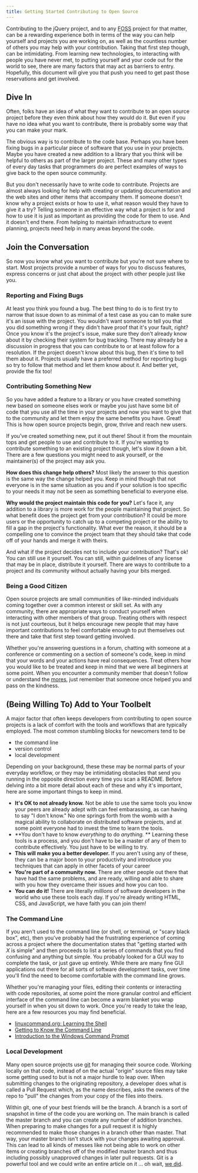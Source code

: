 ```yaml
---
title: Getting Started Contributing to Open Source
---
```


Contributing to the jQuery project, and to any
[FOSS](http://en.wikipedia.org/wiki/Free_and_open_source_software) project for
that matter, can be a rewarding experience both in terms of the way you can
help yourself and projects you are working on, as well as the countless number
of others you may help with your contribution. Taking that first step though,
can be intimidating. From learning new technologies, to interacting with people
you have never met, to putting yourself and your code out for the world to see,
there are many factors that may act as barriers to entry. Hopefully, this
document will give you that push you need to get past those reservations and
get involved.

## Dive In

Often, folks have an idea of what they want to contribute to an open source
project before they even think about how they would do it. But even if you have
no idea what you want to contribute, there is probably some way that you can
make your mark.

The obvious way is to contribute to the code base. Perhaps you have been fixing
bugs in a particular piece of software that you use in your projects. Maybe you
have created a new addition to a library that you think will be helpful to
others as part of the larger project. These and many other types of every day
tasks that programmers do are perfect examples of ways to give back to the open
source community.

But you don't necessarily have to write code to contribute. Projects are almost
always looking for help with creating or updating documentation and the web
sites and other items that accompany them. If someone doesn't know why a
project exists or how to use it, what reason would they have to give it a try?
Telling someone in an effective way what a project is for and how to use it is
just as important as providing the code for them to use. And it doesn't end
there. From helping to maintain infrastructure to event planning, projects need
help in many areas beyond the code.

## Join the Conversation

So now you know what you want to contribute but you're not sure where to start.
Most projects provide a number of ways for you to discuss features, express
concerns or just chat about the project with other people just like you.

### Reporting and Fixing Bugs

At least you think you found a bug. The best thing to do is to first try to
narrow that issue down to as minimal of a test case as you can to make sure
it's an issue with the project. You wouldn't want someone to tell you that you
did something wrong if they didn't have proof that it's your fault, right? Once
you know it's the project's issue, make sure they don't already know about it by
checking their system for bug tracking. There may already be a discussion in
progress that you can contribute to or at least follow for a resolution. If the
project doesn't know about this bug, then it's time to tell them about it.
Projects usually have a preferred method for reporting bugs so try to follow
that method and let them know about it. And better yet, provide the fix too!

### Contributing Something New

So you have added a feature to a library or you have created something new
based on someone elses work or maybe you just have some bit of code that you
use all the time in your projects and now you want to give that to the
community and let them enjoy the same benefits you have. Great! This is how
open source projects begin, grow, thrive and reach new users.

If you've created something new, put it out there! Shout it from the mountain
tops and get people to use and contribute to it. If you're wanting to
contribute something to an existing project though, let's slow it down a bit.
There are a few questions you might need to ask yourself, or the maintainer(s)
of the project may ask you.

**How does this change help others?** Most likely the answer to this question
is the same way the change helped you. Keep in mind though that not everyone is
in the same situation as you and if your solution is too specific to your needs
it may not be seen as something beneficial to everyone else.

**Why would the project maintain this code for you?** Let's face it, any
addition to a library is more work for the people maintaining that project. So
what benefit does the project get from your contribution? It could be more
users or the opportunity to catch up to a competing project or the ability to
fill a gap in the project's functionality. What ever the reason, it should be a
compelling one to convince the project team that they should take that code off
of your hands and merge it with theirs.

And what if the project decides not to include your contribution? That's ok!
You can still use it yourself. You can still, within guidelines of any license
that may be in place, distribute it yourself. There are ways to contribute to a
project and its community without actually having your bits merged.

### Being a Good Citizen

Open source projects are small communities of like-minded individuals coming
together over a common interest or skill set. As with any community, there are
appropriate ways to conduct yourself when interacting with other members of
that group. Treating others with respect is not just courteous, but it helps
encourage new people that may have important contributions to feel comfortable
enough to put themselves out there and take that first step toward getting
involved.

Whether you're answering questions in a forum, chatting with someone at a
conference or commenting on a section of someone's code, keep in mind that your
words and your actions have real consequences. Treat others how you would like
to be treated and keep in mind that we were all beginners at some point. When
you encounter a community member that doesn't follow or understand the
[mores](http://en.wikipedia.org/wiki/Mores), just remember that someone once
helped you and pass on the kindness.

## (Being Willing To) Add to Your Toolbelt

A major factor that often keeps developers from contributing to open source
projects is a lack of comfort with the tools and workflows that are typically
employed. The most common stumbling blocks for newcomers tend to be

* the command line
* version control
* local development

Depending on your background, these these may be normal parts of your
everyday workflow, or they may be intimidating obstacles that send you running
in the opposite direction every time you scan a README. Before delving into a bit
more detail about each of these and why it's important, here are some important things 
to keep in mind.

* **It's OK to not already know.** Not be able to use the same tools you know your peers are already adept with can feel embarassing, as can having to say "I don't know." No one springs forth from the womb with a magical ability to collaborate on distributed software projects, and at some point everyone had to invest the time to learn the tools. 
* **You don't have to know *everything* to do *anything.* ** Learning these tools is a process, and you don't have to be a master of any of them to contribute effectively. You just have to be willing to try.
* **This will make you a better developer.** If you aren't using any of these, they can be a major boon to your productivity and introduce you techniques that can apply in other facets of your career
* **You're part of a community now.**  There are other people out there that have had the same problems, and are ready, willing and able to share with you how they
overcame their issues and how you can too.
* **You can do it!** There are literally *millions* of software developers in the world who use these tools each day. If you're already writing HTML, CSS, and JavaScript, we have faith you can join them!

### The Command Line

If you aren't used to the command line (or shell, or terminal, or "scary black
box", etc), then you've probably had the frustrating experience of coming
across a project where the documentation states that "getting started with *X*
is simple" and then proceeds to list a series of commands that you find
confusing and anything but simple. You probably looked for a GUI way to
complete the task, or just gave up entirely. While there are many fine GUI
applications out there for all sorts of software development tasks, over time
you'll find the need to become comfortable with the command line grows.

Whether you're managing your files, editing their contents or
interacting with code repositories, at some point the more granular control and
efficient interface of the command line can become a warm blanket you wrap
yourself in when you sit down to work. Once you're ready to take the leap, here are a 
few resources you may find beneficial.

* [linuxcommand.org: Learning the Shell](http://linuxcommand.org/lc3_learning_the_shell.php)
* [Getting to Know the Command Line](http://www.davidbaumgold.com/tutorials/command-line/)
* [Introduction to the Windows Command Prompt](http://www.bleepingcomputer.com/tutorials/windows-command-prompt-introduction/)

### Local Development

Many open source projects use [git](http://git-scm.com/) for managing their
source code. Working locally on that code, instead of on the actual "origin"
source files may take some getting used to but is not a major hurdle to leap
over. When submitting changes to the originating repository, a developer does
what is called a Pull Request which, as the name describes, asks the owners of
the repo to "pull" the changes from your copy of the files into theirs.

Within git, one of your best friends will be the branch. A branch is a sort of
snapshot in time of the code you are working on. The main branch is called the
master branch and you can create any number of addition branches. When
preparing to make changes for a pull request it is highly recommended to make
those changes in a branch other than master. That way, your master branch isn't
stuck with your changes awaiting approval. This can lead to all kinds of messes
like not being able to work on other items or creating branches off of the
modified master branch and thus including possibly unapproved changes in later
pull requests. Git is a powerful tool and we could write an entire article on
it ... oh wait, [we did](../commits-and-pull-requests).
